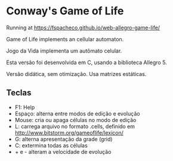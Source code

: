 # Conway's Game of Life
Running at https://fspacheco.github.io/web-allegro-game-life/

Game of Life implements an cellular automaton.

Jogo da Vida implementa um autômato celular.

Esta versão foi desenvolvida em C, usando a biblioteca Allegro 5.

Versão didática, sem otimização. Usa matrizes estáticas.

## Teclas
- F1: Help
- Espaço: alterna entre modos de edição e evolução
- Mouse: cria ou apaga células no modo de edição
- L: carrega arquivo no formato .cells, definido em http://www.bitstorm.org/gameoflife/lexicon/
- G: alterna apresentação da grade (grid)
- C: extermina todas as células
- \+ e - alteram a velocidade de evolução
